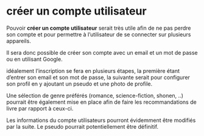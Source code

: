 # créer un compte utilisateur

Pouvoir **créer un compte utilisateur** serait très utile afin de ne pas perdre son compte et pour permettre à l’utilisateur de se connecter sur plusieurs appareils. 

Il sera donc possible de créer son compte avec un email et un mot de passe ou en utilisant Google. 

idéalement l’inscription se fera en plusieurs étapes, la première étant d’entrer son email et son mot de passe, la suivante serait pour configurer son profil en y ajoutant un pseudo et une photo de profile. 

Une sélection de genre préférés (romance, science-fiction, shonen, ..) pourrait être également mise en place afin de faire les recommandations de livre par rapport à ceux-ci. 

Les informations du compte utilisateurs pourront évidemment être modifiés par la suite. Le pseudo pourrait potentiellement être définitif.